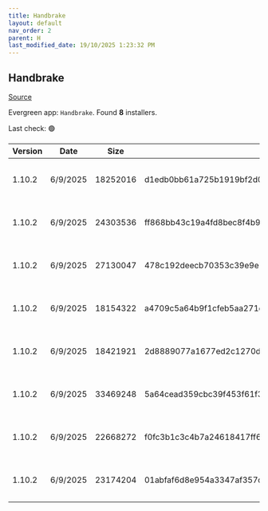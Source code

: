 ```yaml
---
title: Handbrake
layout: default
nav_order: 2
parent: H
last_modified_date: 19/10/2025 1:23:32 PM
---
```


## Handbrake

[Source](https://handbrake.fr/)

Evergreen app: `Handbrake`. Found **8** installers.

Last check: 🟢

| Version | Date     | Size     | Sha256                                                           | Architecture | InstallerType | Type | URI                                                                                                                                                                                                        |
| ------- | -------- | -------- | ---------------------------------------------------------------- | ------------ | ------------- | ---- | ---------------------------------------------------------------------------------------------------------------------------------------------------------------------------------------------------------- |
| 1.10.2  | 6/9/2025 | 18252016 | d1edb0bb61a725b1919bf2d0f17dad3de7b78b175cf3196b2b320eb3f50a07c3 | ARM64        | Default       | exe  | [https://github.com/HandBrake/HandBrake/releases/download/1.10.2/HandBrake-1.10.2-arm64-Win_GUI.exe](https://github.com/HandBrake/HandBrake/releases/download/1.10.2/HandBrake-1.10.2-arm64-Win_GUI.exe)   |
| 1.10.2  | 6/9/2025 | 24303536 | ff868bb43c19a4fd8bec8f4b9d83a756f6818cf4b229012715f35eb2416673cd | x64          | Default       | exe  | [https://github.com/HandBrake/HandBrake/releases/download/1.10.2/HandBrake-1.10.2-x86_64-Win_GUI.exe](https://github.com/HandBrake/HandBrake/releases/download/1.10.2/HandBrake-1.10.2-x86_64-Win_GUI.exe) |
| 1.10.2  | 6/9/2025 | 27130047 | 478c192deecb70353c39e9e7d0b196624ed9316ed275eead4871b5c353a305b3 | ARM64        | Default       | zip  | [https://github.com/HandBrake/HandBrake/releases/download/1.10.2/HandBrake-1.10.2-arm64-Win_GUI.zip](https://github.com/HandBrake/HandBrake/releases/download/1.10.2/HandBrake-1.10.2-arm64-Win_GUI.zip)   |
| 1.10.2  | 6/9/2025 | 18154322 | a4709c5a64b9f1cfeb5aa271d8081699b325e363e367b9619ef3449a33c9885b | ARM64        | Default       | zip  | [https://github.com/HandBrake/HandBrake/releases/download/1.10.2/HandBrakeCLI-1.10.2-win-aarch64.zip](https://github.com/HandBrake/HandBrake/releases/download/1.10.2/HandBrakeCLI-1.10.2-win-aarch64.zip) |
| 1.10.2  | 6/9/2025 | 18421921 | 2d8889077a1677ed2c1270d10eef0ac696f3e724d5a39f5925479ab7cb9ab269 | ARM64        | Default       | zip  | [https://github.com/HandBrake/HandBrake/releases/download/1.10.2/LibHB-1.10.2-win-aarch64.zip](https://github.com/HandBrake/HandBrake/releases/download/1.10.2/LibHB-1.10.2-win-aarch64.zip)               |
| 1.10.2  | 6/9/2025 | 33469248 | 5a64cead359cbc39f453f61f3a2c35748872690d4c3cc9f22b7c04bd8dda625d | x64          | Default       | zip  | [https://github.com/HandBrake/HandBrake/releases/download/1.10.2/HandBrake-1.10.2-x86_64-Win_GUI.zip](https://github.com/HandBrake/HandBrake/releases/download/1.10.2/HandBrake-1.10.2-x86_64-Win_GUI.zip) |
| 1.10.2  | 6/9/2025 | 22668272 | f0fc3b1c3c4b7a24618417ff6a1f50e2158ad9dab68717f7997c2ea3a5895004 | x86          | Default       | zip  | [https://github.com/HandBrake/HandBrake/releases/download/1.10.2/HandBrakeCLI-1.10.2-win-x86_64.zip](https://github.com/HandBrake/HandBrake/releases/download/1.10.2/HandBrakeCLI-1.10.2-win-x86_64.zip)   |
| 1.10.2  | 6/9/2025 | 23174204 | 01abfaf6d8e954a3347af357ce9c21867415316dafb31787c69f2bf9ab23d6ba | x86          | Default       | zip  | [https://github.com/HandBrake/HandBrake/releases/download/1.10.2/LibHB-1.10.2-win-x86_64.zip](https://github.com/HandBrake/HandBrake/releases/download/1.10.2/LibHB-1.10.2-win-x86_64.zip)                 |
